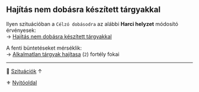 ## Hajítás nem dobásra készített tárgyakkal

Ilyen szituációban a `Célzó dobásodra` az alábbi **Harci helyzet** módosító érvényesek:\
→ [Hajítás nem dobásra készített tárgyakkal](../065_01_harci_helyzetek.md#haj%C3%ADt%C3%A1s-nem-dob%C3%A1sra-k%C3%A9sz%C3%ADtett-t%C3%A1rgyakkal)

A fenti büntetéseket mérséklik:\
→ [Alkalmatlan tárgyak hajítasa](../fortelyok.harci/alkalmatlan_targyak_hajitasa.md) (`2`) fortély fokai

---

🔗 [Szituációk](../160_szituaciok.md) ↑

⚜️ [Nyitóoldal](../start.md#16-szitu%C3%A1ci%C3%B3k)
